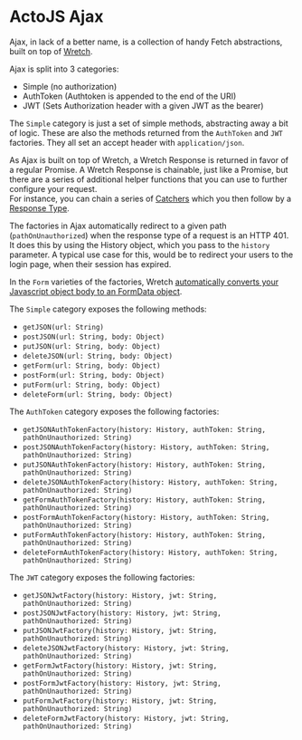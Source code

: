 # ActoJS Ajax
Ajax, in lack of a better name, is a collection of handy Fetch abstractions, built on top of [Wretch](https://github.com/elbywan/wretch).  

Ajax is split into 3 categories:  
* Simple (no authorization)  
* AuthToken (Authtoken is appended to the end of the URI)  
* JWT (Sets Authorization header with a given JWT as the bearer)  

The `Simple` category is just a set of simple methods, abstracting away a bit of logic. 
These are also the methods returned from the `AuthToken` and `JWT` factories.
They all set an accept header with `application/json`.

As Ajax is built on top of Wretch, a Wretch Response is returned in favor of a regular Promise. 
A Wretch Response is chainable, just like a Promise, but there are a series of additional helper functions that you can use to further configure your request.  
For instance, you can chain a series of [Catchers](https://github.com/elbywan/wretch#catchers) which you then follow by a [Response Type](https://github.com/elbywan/wretch#response-types).  

The factories in Ajax automatically redirect to a given path (`pathOnUnauthorized`) when the response type of a request is an HTTP 401.
It does this by using the History object, which you pass to the `history` parameter. A typical use case for this, would be to redirect your users to the login page, when their session has expired.

In the `Form` varieties of the factories, Wretch [automatically converts your Javascript object body to an FormData object](https://github.com/elbywan/wretch#formdataformobject-object).

The `Simple` category exposes the following methods:  
* `getJSON(url: String)`  
* `postJSON(url: String, body: Object)`  
* `putJSON(url: String, body: Object)`  
* `deleteJSON(url: String, body: Object)`  
* `getForm(url: String, body: Object)`  
* `postForm(url: String, body: Object)`  
* `putForm(url: String, body: Object)`  
* `deleteForm(url: String, body: Object)`  

The `AuthToken` category exposes the following factories:  
* `getJSONAuthTokenFactory(history: History, authToken: String, pathOnUnauthorized: String)`  
* `postJSONAuthTokenFactory(history: History, authToken: String, pathOnUnauthorized: String)`  
* `putJSONAuthTokenFactory(history: History, authToken: String, pathOnUnauthorized: String)`  
* `deleteJSONAuthTokenFactory(history: History, authToken: String, pathOnUnauthorized: String)`  
* `getFormAuthTokenFactory(history: History, authToken: String, pathOnUnauthorized: String)`  
* `postFormAuthTokenFactory(history: History, authToken: String, pathOnUnauthorized: String)`  
* `putFormAuthTokenFactory(history: History, authToken: String, pathOnUnauthorized: String)`  
* `deleteFormAuthTokenFactory(history: History, authToken: String, pathOnUnauthorized: String)`  

The `JWT` category exposes the following factories:  
* `getJSONJwtFactory(history: History, jwt: String, pathOnUnauthorized: String)`  
* `postJSONJwtFactory(history: History, jwt: String, pathOnUnauthorized: String)`  
* `putJSONJwtFactory(history: History, jwt: String, pathOnUnauthorized: String)`  
* `deleteJSONJwtFactory(history: History, jwt: String, pathOnUnauthorized: String)`  
* `getFormJwtFactory(history: History, jwt: String, pathOnUnauthorized: String)`  
* `postFormJwtFactory(history: History, jwt: String, pathOnUnauthorized: String)`  
* `putFormJwtFactory(history: History, jwt: String, pathOnUnauthorized: String)`  
* `deleteFormJwtFactory(history: History, jwt: String, pathOnUnauthorized: String)`  
